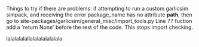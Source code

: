 
Things to try if there are problems:
if attempting to run a custom garlicsim simpack,
and receiving the error
package_name has no attribute __path__, then go to
site-packages/garlicsim/general_misc/import_tools.py
Line 77 fuction add a 'return None' before the rest of the code. This stops import checking.


lalalalalallalalalalalalala